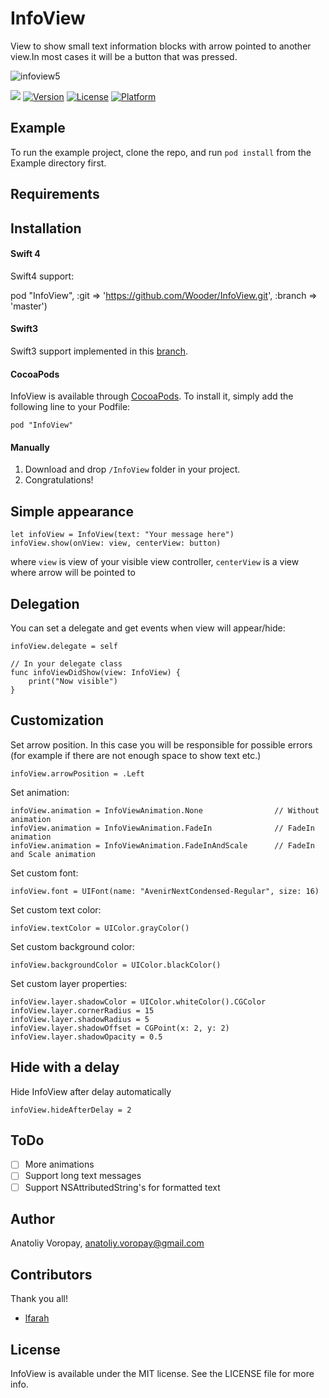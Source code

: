 # InfoView

View to show small text information blocks with arrow pointed to another view.In most cases it will be a button that was pressed.

![infoview5](https://cloud.githubusercontent.com/assets/1595032/15215075/30e1f68e-1859-11e6-9cc9-cdf98d013b3c.gif)

![](https://travis-ci.org/anatoliyv/InfoView.svg?branch=master)
[![Version](https://img.shields.io/cocoapods/v/InfoView.svg?style=flat)](http://cocoapods.org/pods/InfoView)
[![License](https://img.shields.io/cocoapods/l/InfoView.svg?style=flat)](http://cocoapods.org/pods/InfoView)
[![Platform](https://img.shields.io/cocoapods/p/InfoView.svg?style=flat)](http://cocoapods.org/pods/InfoView)

## Example

To run the example project, clone the repo, and run `pod install` from the Example directory first.

## Requirements

## Installation

#### Swift 4

Swift4 support:

pod "InfoView", :git => 'https://github.com/Wooder/InfoView.git', :branch => 'master')

#### Swift3

Swift3 support implemented in this [branch](https://github.com/anatoliyv/InfoView/tree/swift3).

#### CocoaPods
InfoView is available through [CocoaPods](http://cocoapods.org/pods/InfoView). To install
it, simply add the following line to your Podfile:

```
pod "InfoView"
```

#### Manually
1. Download and drop ```/InfoView``` folder in your project.  
2. Congratulations!  

## Simple appearance

 ```
 let infoView = InfoView(text: "Your message here")
 infoView.show(onView: view, centerView: button)
 ```
 
 where `view` is view of your visible view controller, `centerView` is a view where arrow will be pointed to
 
## Delegation
 
 You can set a delegate and get events when view will appear/hide:
 
 ```
 infoView.delegate = self
 
 // In your delegate class
 func infoViewDidShow(view: InfoView) {
     print("Now visible")
 }
 ```
 
## Customization
 
 Set arrow position. In this case you will be responsible for possible errors (for example if there are not enough space to show text etc.)
 ```
 infoView.arrowPosition = .Left
 ```
 
 Set animation:
 ```
 infoView.animation = InfoViewAnimation.None                // Without animation
 infoView.animation = InfoViewAnimation.FadeIn              // FadeIn animation
 infoView.animation = InfoViewAnimation.FadeInAndScale      // FadeIn and Scale animation
 ```
 
 Set custom font:
 ```
 infoView.font = UIFont(name: "AvenirNextCondensed-Regular", size: 16)
 ```
 
 Set custom text color:
 ```
 infoView.textColor = UIColor.grayColor()
 ```
 
 Set custom background color:
 ```
 infoView.backgroundColor = UIColor.blackColor()
 ```

 Set custom layer properties:
 ```
 infoView.layer.shadowColor = UIColor.whiteColor().CGColor
 infoView.layer.cornerRadius = 15
 infoView.layer.shadowRadius = 5
 infoView.layer.shadowOffset = CGPoint(x: 2, y: 2)
 infoView.layer.shadowOpacity = 0.5
 ```
 
## Hide with a delay
 
 Hide InfoView after delay automatically

 ```
 infoView.hideAfterDelay = 2
 ```

## ToDo

- [ ] More animations
- [ ] Support long text messages
- [ ] Support NSAttributedString's for formatted text

## Author

Anatoliy Voropay, anatoliy.voropay@gmail.com

## Contributors

Thank you all!

 * [lfarah](https://github.com/lfarah)

## License

InfoView is available under the MIT license. See the LICENSE file for more info.
